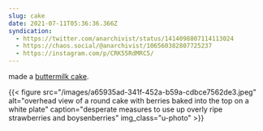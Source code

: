 ```yaml
---
slug: cake
date: 2021-07-11T05:36:36.366Z
syndication:
  - https://twitter.com/anarchivist/status/1414098807114113024
  - https://chaos.social/@anarchivist/106560382807725237
  - https://instagram.com/p/CRK55RdMRC5/
---
```

made a [buttermilk cake](https://smittenkitchen.com/2009/05/raspberry-buttermilk-cake/).

{{< figure src="/images/a65935ad-341f-452a-b59a-cdbce7562de3.jpeg" alt="overhead view of a round cake with berries baked into the top on a white plate" caption="desperate measures to use up overly ripe strawberries and boysenberries" img_class="u-photo" >}}